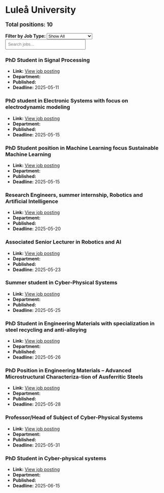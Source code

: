 # Luleå University
<p style="font-size: 1.2em; font-weight: bold;">Total positions: 10</p>


<div id="filters" style="margin: 1em 0;">
  <label for="filterType"><strong>Filter by Job Type:</strong></label>
  <select id="filterType" style="margin-right: 1em;">
    <option value="">Show All</option>
    <option value="PhD">PhD</option>
    <option value="Postdoc/Researcher">Postdoc/Researcher</option>
    <option value="Lecturer/Professor">Lecturer/Professor</option>
    <option value="Research Engineer">Research Engineer</option>    
    <option value="Other">Other</option>
  </select>
  <input type="text" id="jobFilter" placeholder="Search jobs..." style="padding: 0.5em; width: 50%;">
</div>

<div id="jobList">
<div class="job" data-type="None" style="margin-bottom: 1.5em;">

</div>

<div class="job" data-type="PhD" style="margin-bottom: 1.5em;">
<h3>PhD Student in Signal Processing</h3>

- **Link:** [View job posting](https://www.ltu.se/en/about-ltu/work-at-ltu/vacant-positions#item-8973)
- **Department:** 
- **Published:** 
- **Deadline:** 2025-05-11

</div>

<div class="job" data-type="PhD" style="margin-bottom: 1.5em;">
<h3>PhD student in Electronic Systems with focus on electrodynamic modeling</h3>

- **Link:** [View job posting](https://www.ltu.se/en/about-ltu/work-at-ltu/vacant-positions#item-9055)
- **Department:** 
- **Published:** 
- **Deadline:** 2025-05-15

</div>

<div class="job" data-type="PhD" style="margin-bottom: 1.5em;">
<h3>PhD Student position in Machine Learning focus Sustainable Machine Learning</h3>

- **Link:** [View job posting](https://www.ltu.se/en/about-ltu/work-at-ltu/vacant-positions#item-9028)
- **Department:** 
- **Published:** 
- **Deadline:** 2025-05-15

</div>

<div class="job" data-type="Research Engineer" style="margin-bottom: 1.5em;">
<h3>Research Engineers, summer internship, Robotics and Artificial Intelligence</h3>

- **Link:** [View job posting](https://www.ltu.se/en/about-ltu/work-at-ltu/vacant-positions#item-9013)
- **Department:** 
- **Published:** 
- **Deadline:** 2025-05-20

</div>

<div class="job" data-type="Lecturer/Professor" style="margin-bottom: 1.5em;">
<h3>Associated Senior Lecturer in Robotics and AI</h3>

- **Link:** [View job posting](https://www.ltu.se/en/about-ltu/work-at-ltu/vacant-positions#item-9093)
- **Department:** 
- **Published:** 
- **Deadline:** 2025-05-23

</div>

<div class="job" data-type="Other" style="margin-bottom: 1.5em;">
<h3>Summer student in Cyber-Physical Systems</h3>

- **Link:** [View job posting](https://www.ltu.se/en/about-ltu/work-at-ltu/vacant-positions#item-9073)
- **Department:** 
- **Published:** 
- **Deadline:** 2025-05-25

</div>

<div class="job" data-type="PhD" style="margin-bottom: 1.5em;">
<h3>PhD Student in Engineering Materials with specialization in steel recycling and anti-alloying</h3>

- **Link:** [View job posting](https://www.ltu.se/en/about-ltu/work-at-ltu/vacant-positions#item-9079)
- **Department:** 
- **Published:** 
- **Deadline:** 2025-05-26

</div>

<div class="job" data-type="PhD" style="margin-bottom: 1.5em;">
<h3>PhD Position in Engineering Materials – Advanced Microstructural Characteriza-tion of Ausferritic Steels</h3>

- **Link:** [View job posting](https://www.ltu.se/en/about-ltu/work-at-ltu/vacant-positions#item-9090)
- **Department:** 
- **Published:** 
- **Deadline:** 2025-05-28

</div>

<div class="job" data-type="Lecturer/Professor" style="margin-bottom: 1.5em;">
<h3>​​Professor/Head of Subject of Cyber-Physical Systems​</h3>

- **Link:** [View job posting](https://www.ltu.se/en/about-ltu/work-at-ltu/vacant-positions#item-8922)
- **Department:** 
- **Published:** 
- **Deadline:** 2025-05-31

</div>

<div class="job" data-type="PhD" style="margin-bottom: 1.5em;">
<h3>PhD Student in Cyber-physical systems</h3>

- **Link:** [View job posting](https://www.ltu.se/en/about-ltu/work-at-ltu/vacant-positions#item-9076)
- **Department:** 
- **Published:** 
- **Deadline:** 2025-06-15
</div></div>

<script>
document.addEventListener("DOMContentLoaded", function () {
  const typeSelect = document.getElementById('filterType');
  const textInput = document.getElementById('jobFilter');
  const jobBlocks = document.querySelectorAll('.job');

  function updateDisplay() {
    const selected = typeSelect.value.toLowerCase();
    const query = textInput.value.toLowerCase();

    jobBlocks.forEach(job => {
      const jobType = (job.dataset.type || "").toLowerCase();
      const matchesType = !selected || jobType === selected;
      const matchesQuery = job.textContent.toLowerCase().includes(query);
      job.style.display = (matchesType && matchesQuery) ? '' : 'none';
    });
  }

  typeSelect.addEventListener('change', updateDisplay);
  textInput.addEventListener('input', updateDisplay);
});
</script>
